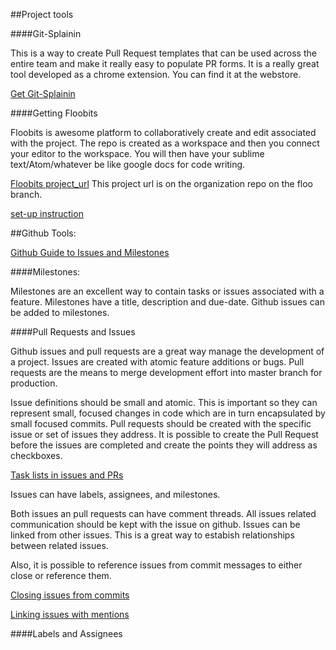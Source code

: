 
##Project tools

####Git-Splainin

This is a way to create Pull Request templates that can be used across the entire team and make it really easy to populate PR forms.  It is a really great tool developed as a chrome extension.  You can find it at the webstore.

[Get Git-Splainin](https://chrome.google.com/webstore/detail/git-splainin/adbhpaolgdpdjmejdnpakfncfkdneeea?hl=en-US)

####Getting Floobits

Floobits is awesome platform to collaboratively create and edit associated with the project.  The repo is created as a workspace and then you connect your editor to the workspace.  You will then have your sublime text/Atom/whatever be like google docs for code writing.

[Floobits project_url](https://floobits.com/urbantumbleweed/client-recon)
This project url is on the organization repo on the floo branch.

[set-up instruction](https://floobits.com/help/plugins/sublime)


##Github Tools:

[Github Guide to Issues and Milestones](https://guides.github.com/features/issues/)

####Milestones:

Milestones are an excellent way to contain tasks or issues associated with a feature. Milestones have a title, description and due-date. Github issues can be added to milestones.

####Pull Requests and Issues

Github issues and pull requests are a great way manage the development of a project.  Issues are created with atomic feature additions or bugs.  Pull requests are the means to merge development effort into master branch for production.

Issue definitions should be small and atomic.  This is important so they can represent small, focused changes in code which are in turn encapsulated by small focused commits.  Pull requests should be created with the specific issue or set of issues they address. It is possible to create the Pull Request before the issues are completed and create the points they will address as checkboxes.

[Task lists in issues and PRs](https://github.com/blog/1375%0A-task-lists-in-gfm-issues-pulls-comments)

Issues can have labels, assignees, and milestones.

Both issues an pull requests can have comment threads.  All issues related communication should be kept with the issue on github.  Issues can be linked from other issues.  This is a great way to estabish relationships between related issues.

Also, it is possible to reference issues from commit messages to either close or reference them.

[Closing issues from commits](https://help.github.com/articles/closing-issues-via-commit-messages/)

[Linking issues with mentions](https://github.com/blog/957-introducing-issue-mentions)

####Labels and Assignees






